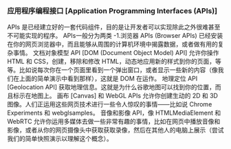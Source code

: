 ### 应用程序编程接口 [Application Programming Interfaces (APIs)]
APIs 是已经建立好的一套代码组件，目的是让开发者可以实现除此之外很难甚至不可能实现的程序。
APIs一般分为两类
-1.浏览器 APIs (Browser APIs) 已经安装在你的网页浏览器中，而且能够从周围的计算机环境中揭露数据，或者做有用的复杂事情。
    文档对象模型 API [DOM (Document Object Model) API] 允许你操作 HTML 和 CSS，创建，移除和修改 HTML，动态地应用新的样式到你的页面，等等。比如说每次你在一个页面里看到一个弹出窗口，或者显示一些新的内容（像我们在上面的简单演示中看到那样），这就是 DOM 在运作。
    地理定位 API [Geolocation API] 获取地理信息。这就是为什么谷歌地图可以找到你的位置，而且标示在地图上。
    画布 [Canvas] 和 WebGL APIs 允许你创建生动的 2D 和 3D 图像。人们正运用这些网页技术进行一些令人惊叹的事情——比如说 Chrome Experiments 和 webglsamples。
    音像和影像 API，像  HTMLMediaElement 和 WebRTC  允许你运用多媒体去做一些非常有趣的事情，比如在网页中播放音像和影像，或者从你的网页摄像头中获取获取录像，然后在其他人的电脑上展示（尝试我们的简单快照演示以理解这个概念）。
